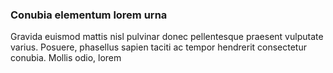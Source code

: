 ### Conubia elementum lorem urna

Gravida euismod mattis nisl pulvinar donec pellentesque praesent vulputate varius. Posuere, phasellus sapien taciti ac tempor hendrerit consectetur conubia. Mollis odio, lorem


